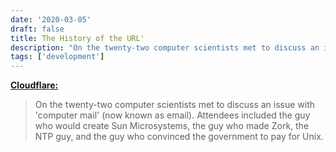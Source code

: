 ```yaml
---
date: '2020-03-05'
draft: false
title: The History of the URL'
description: "On the twenty-two computer scientists met to discuss an issue with 'computer mail' (now known as email). Attendees included the guy who would create Sun Microsystems, the guy who made Zork, the NTP guy, and the guy who convinced the government to pay for Unix."
tags: ['development']
---
```


**[Cloudflare:](https://blog.cloudflare.com/the-history-of-the-url/)**

> On the twenty-two computer scientists met to discuss an issue with 'computer mail' (now known as email). Attendees included the guy who would create Sun Microsystems, the guy who made Zork, the NTP guy, and the guy who convinced the government to pay for Unix.<!-- excerpt -->
